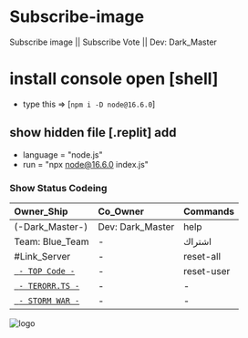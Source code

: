 # Subscribe-image
Subscribe image || Subscribe Vote || Dev: Dark_Master


# install console open [shell]
- type this => [`npm i -D node@16.6.0`]

## show hidden file [.replit] add 
- language = "node.js"
- run = "npx node@16.6.0 index.js"

### Show Status Codeing
| Owner_Ship | Co_Owner | Commands |
|:-----------|:---------|:---------|
| (-Dark_Master-) | Dev: Dark_Master | help |
| Team: Blue_Team | - | اشتراك |
| #Link_Server | - | reset-all |
| [` - TOP Code -`](https://discord.com/invite/kXhcg9bGyD) | - | reset-user |
| [` - TERORR.TS -`](https://discord.com/invite/depHbEZYGH) | - | - |
| [` - STORM WAR -`](https://discord.com/invite/N3seVTYZmw) | - | - |

![logo](https://media.discordapp.net/attachments/985490738437554186/997980715104866424/unknown.png)
